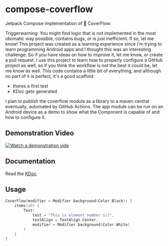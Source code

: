 # compose-coverflow

Jetpack Compose implementation of 🍎 CoverFlow.

Triggerwarning: You might find logic that is not implemented in the most idiomatic way possible,
contains bugs, or is just inefficient.
If so, let me know!
This project was created as a learning experience since I'm trying to learn programming Android apps
and I thought this was an interesting challenge.
So if you have ideas on how to improve it, let me know, or create a pull request.
I use this project to learn how to properly configure a GitHub project as well, so if you think the
workflow is not the best it could be, let me know as well.
This code contains a little bit of everything, and although no part of it is perfect, it's a good
scaffold:

* theres a first test
* KDoc gets generated

I plan to publish the coverflow module as a library to a maven central eventually, automated by
GitHub Actions.
The app module can be run on an  Android device as a demo to show what the Component is capable of
and how to configure it.

## Demonstration Video

[![Watch a demonstration vide](https://img.youtube.com/vi/dfrZBEqYYs8/0.jpg)](https://www.youtube.com/watch?v=dfrZBEqYYs8)

## Documentation

Read the [KDoc](https://pakohan.github.io/compose-coverflow/coverflow/com.pakohan.coverflow/).

## Usage

```kotlin
CoverFlow(modifier = Modifier.background(Color.Black)) {
    items(20) {
        Text(
            text = "This is element number $it",
            textAlign = TextAlign.Center,
            modifier = Modifier.background(Color.White)
        )
    }
}
```
